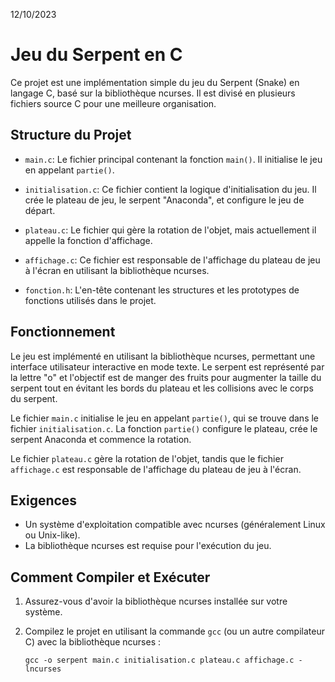 12/10/2023
# Jeu du Serpent en C

Ce projet est une implémentation simple du jeu du Serpent (Snake) en langage C, basé sur la bibliothèque ncurses. Il est divisé en plusieurs fichiers source C pour une meilleure organisation.

## Structure du Projet

- `main.c`: Le fichier principal contenant la fonction `main()`. Il initialise le jeu en appelant `partie()`.

- `initialisation.c`: Ce fichier contient la logique d'initialisation du jeu. Il crée le plateau de jeu, le serpent "Anaconda", et configure le jeu de départ.

- `plateau.c`: Le fichier qui gère la rotation de l'objet, mais actuellement il appelle la fonction d'affichage.

- `affichage.c`: Ce fichier est responsable de l'affichage du plateau de jeu à l'écran en utilisant la bibliothèque ncurses.

- `fonction.h`: L'en-tête contenant les structures et les prototypes de fonctions utilisés dans le projet.

## Fonctionnement

Le jeu est implémenté en utilisant la bibliothèque ncurses, permettant une interface utilisateur interactive en mode texte. Le serpent est représenté par la lettre "o" et l'objectif est de manger des fruits pour augmenter la taille du serpent tout en évitant les bords du plateau et les collisions avec le corps du serpent.

Le fichier `main.c` initialise le jeu en appelant `partie()`, qui se trouve dans le fichier `initialisation.c`. La fonction `partie()` configure le plateau, crée le serpent Anaconda et commence la rotation.

Le fichier `plateau.c` gère la rotation de l'objet, tandis que le fichier `affichage.c` est responsable de l'affichage du plateau de jeu à l'écran.

## Exigences

- Un système d'exploitation compatible avec ncurses (généralement Linux ou Unix-like).
- La bibliothèque ncurses est requise pour l'exécution du jeu.

## Comment Compiler et Exécuter

1. Assurez-vous d'avoir la bibliothèque ncurses installée sur votre système.

2. Compilez le projet en utilisant la commande `gcc` (ou un autre compilateur C) avec la bibliothèque ncurses :
   ```shell
   gcc -o serpent main.c initialisation.c plateau.c affichage.c -lncurses
